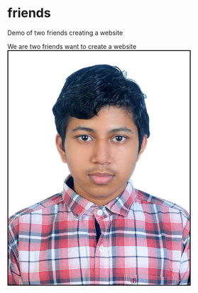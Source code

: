 # friends
Demo of two friends creating a website

We are two friends want to create a website
![](bharadwaj.jpg)

